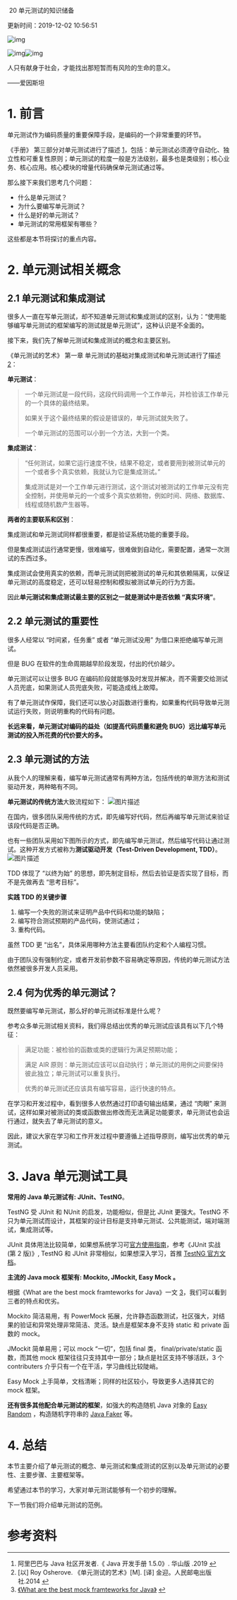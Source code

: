 ​	20 单元测试的知识储备

更新时间：2019-12-02 10:56:51

![img](http://img.mukewang.com/5de46f3e0001eafb06400359.jpg)

![img](http://www.imooc.com/static/img/column/bg-l.png)![img](http://www.imooc.com/static/img/column/bg-r.png)

人只有献身于社会，才能找出那短暂而有风险的生命的意义。

——爱因斯坦



# 1. 前言

单元测试作为编码质量的重要保障手段，是编码的一个非常重要的环节。

《手册》 第三部分对单元测试进行了描述 [1](http://www.imooc.com/read/55/article/1157#fn1)，包括：单元测试必须遵守自动化、独立性和可重复性原则；单元测试的粒度一般是方法级别，最多也是类级别；核心业务、核心应用。核心模块的增量代码确保单元测试通过等。

那么接下来我们思考几个问题：

- 什么是单元测试？
- 为什么要编写单元测试？
- 什么是好的单元测试？
- 单元测试的常用框架有哪些？

这些都是本节将探讨的重点内容。



# 2. 单元测试相关概念



## 2.1 单元测试和集成测试

很多人一直在写单元测试，却不知道单元测试和集成测试的区别，认为：“使用能够编写单元测试的框架编写的测试就是单元测试”，这种认识是不全面的。

接下来，我们先了解单元测试和集成测试的概念和主要区别。

《单元测试的艺术》 第一章 单元测试的基础对集成测试和单元测试进行了描述 [2](http://www.imooc.com/read/55/article/1157#fn2)：

**单元测试**：

> 一个单元测试是一段代码，这段代码调用一个工作单元，并检验该工作单元的一个具体的最终结果。
>
> 如果关于这个最终结果的假设是错误的，单元测试就失败了。
>
> 一个单元测试的范围可以小到一个方法，大到一个类。

**集成测试**：

> “任何测试，如果它运行速度不快，结果不稳定，或者要用到被测试单元的一个或者多个真实依赖，我就认为它是集成测试。”
>
> 集成测试是对一个工作单元进行测试，这个测试对被测试的工作单元没有完全控制，并使用单元的一个或多个真实依赖物，例如时间、网络、数据库、线程或随机数产生器等。

**两者的主要联系和区别**：

集成测试和单元测试同样都很重要，都是验证系统功能的重要手段。

但是集成测试运行通常更慢，很难编写，很难做到自动化，需要配置，通常一次测试的东西过多。

集成测试会使用真实的依赖，而单元测试则把被测试的单元和其依赖隔离，以保证单元测试的高度稳定，还可以轻易控制和模拟被测试单元的行为方面。

因此**单元测试和集成测试最主要的区别之一就是测试中是否依赖 “真实环境”**。



## 2.2 单元测试的重要性

很多人经常以 “时间紧，任务重” 或者 “单元测试没用” 为借口来拒绝编写单元测试。

但是 BUG 在软件的生命周期越早阶段发现，付出的代价越少。

单元测试可以让很多 BUG 在编码阶段就能够及时发现并解决，而不需要交给测试人员兜底，如果测试人员兜底失败，可能造成线上故障。

有了单元测试作保障，我们还可以放心对函数进行重构，如果重构代码导致单元测试运行失败，则说明重构的代码有问题。

**长远来看，单元测试对编码的益处（如提高代码质量和避免 BUG）远比编写单元测试的投入所花费的代价要大的多。**



## 2.3 单元测试的方法

从我个人的理解来看，编写单元测试通常有两种方法，包括传统的单测方法和测试驱动开发，两种略有不同。

**单元测试的传统方法**大致流程如下：
![图片描述](http://img.mukewang.com/5de47d44000145b503700438.png)

在国内，很多团队采用传统的方式，即先编写好代码，然后再编写单元测试来验证该段代码是否正确。

也有一些团队采用如下图所示的方式，即先编写单元测试，然后编写代码让通过测试。这种开发方式被称为**测试驱动开发（Test-Driven Development, TDD）**。
![图片描述](http://img.mukewang.com/5de47be500018c2b07590326.png)

TDD 体现了 “以终为始” 的思想，即先制定目标，然后去验证是否实现了目标，而不是先做再去 “思考目标”。

**实践 TDD 的关键步骤**

1. 编写一个失败的测试来证明产品中代码和功能的缺陷；
2. 编写符合测试预期的产品代码，使测试通过；
3. 重构代码。

虽然 TDD 更 “出名”，具体采用哪种方法主要看团队约定和个人编程习惯。

由于团队没有强制约定，或者开发前参数不容易确定等原因，传统的单元测试方法依然被很多开发人员采用。



## 2.4 何为优秀的单元测试？

既然要编写单元测试，那么好的单元测试标准是什么呢？

参考众多单元测试相关资料，我们得总结出优秀的单元测试应该具有以下几个特征：

> 满足功能：被检验的函数或类的逻辑行为满足预期功能；
>
> 满足 AIR 原则：单元测试应该可以自动执行；单元测试的用例之间要保持彼此独立；单元测试可以重复执行。
>
> 优秀的单元测试还应该具有编写容易，运行快速的特点。

在学习和开发过程中，看到很多人依然通过打印语句输出结果，通过 “肉眼” 来测试，这样如果对被测试的类或函数做出修改而无法满足功能要求，单元测试也会运行通过，就失去了单元测试的意义。

因此，建议大家在学习和工作开发过程中要遵循上述指导原则，编写出优秀的单元测试。



# 3. Java 单元测试工具

**常用的 Java 单元测试有: JUnit、TestNG**。

TestNG 受 JUnit 和 NUnit 的启发，功能相似，但是比 JUnit 更强大。TestNG 不只为单元测试而设计，其框架的设计目标是支持单元测试、公共能测试，端对端测试，集成测试等。

JUnit 具体用法比较简单，如果想系统学习可[官方使用指南](https://junit.org/junit5/docs/current/user-guide/****)，参考《JUnit 实战 (第 2 版)》, TestNG 和 JUnit 非常相似，如果想深入学习，首推 [TestNG 官方文档](https://testng.org/doc/documentation-main.html)。

**主流的 Java mock 框架有: Mockito, JMockit, Easy Mock 。**

根据《What are the best mock framteworks for Java》一文 [3](http://www.imooc.com/read/55/article/1157#fn3)，我们可以看到三者的特点和优劣。

Mockito 简洁易用，有 PowerMock 拓展，允许静态函数测试，社区强大，对结果的验证和异常处理非常简洁、灵活。缺点是框架本身不支持 static 和 private 函数的 mock。

JMockit 简单易用；可以 mock “一切”，包括 final 类， final/private/static 函数，而其他 mock 框架往往只支持其中一部分；缺点是社区支持不够活跃，3 个 contributers 介乎只有一个在干活，学习曲线比较陡峭。

Easy Mock 上手简单，文档清晰；同样的社区较小，导致更多人选择其它的 mock 框架。

**还有很多其他配合单元测试的框架**，如强大的构造随机 Java 对象的 [Easy Random](https://github.com/j-easy/easy-random) ，构造随机字符串的 [Java Faker](https://github.com/DiUS/java-faker) 等。



# 4. 总结

本节主要介绍了单元测试的概念、单元测试和集成测试的区别以及单元测试的必要性、主要步骤、主要框架等。

希望通过本节的学习，大家对单元测试能够有一个初步的理解。

下一节我们将介绍单元测试的范例。



# 参考资料

------

1. 阿里巴巴与 Java 社区开发者.《 Java 开发手册 1.5.0》. 华山版 .2019 [↩︎](http://www.imooc.com/read/55/article/1157#fnref1)
2. [以] Roy Osherove. 《单元测试的艺术》[M]. [译] 金迎。人民邮电出版社.2014 [↩︎](http://www.imooc.com/read/55/article/1157#fnref2)
3. [《What are the best mock framteworks for Java》](https://www.slant.co/topics/259/~best-mock-frameworks-for-java) [↩︎](http://www.imooc.com/read/55/article/1157#fnref3)